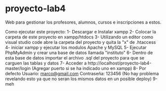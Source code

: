 # proyecto-lab4

Web para gestionar los profesores, alumnos, cursos e inscripciones a estos.

Como ejecutar este proyecto:
1- Descargar e Instalar xampp 
2- Colocar la carpeta de este proyecto en xampp/htdocs
3- Utilizando un editor como visual studio code abre la carpeta del proyecto y quita la "x" de .htaccess
4- iniciar xampp y ejecutar los modulos Apache y MySQL
5- Ejecutar PhpMyAdmin y crear una base de datos llamada "instituto"
6- Dentro de esta base de datos importar el archivo .sql del proyecto para que se carguen las tablas y datos
7- Acceder a http://localhost/proyecto-lab4-master/login (Agregar puerto si se ha indicado uno en xampp)
8- Por defecto Usuario: marco@gmail.com Contraseña: 123456 (No hay problema revelando esto ya que no seran los mismos datos en un posible deploy)
9-meh
